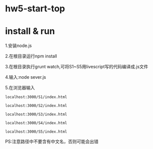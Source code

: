 # hw5-start-top

# install & run

1.安装node.js

2.在根目录运行npm install

3.在根目录执行grunt watch,可将S1~S5用livescript写的代码编译成.js文件

4.输入:node sever.js

5.在浏览器输入

	localhost:3000/S1/index.html

	localhost:3000/S2/index.html

	localhost:3000/S3/index.html

	localhost:3000/S4/index.html

	localhost:3000/S5/index.html
	
PS:注意路径中不要含有中文名，否则可能会出错